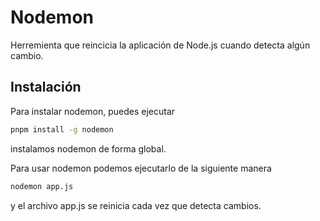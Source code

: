 # Nodemon

Herremienta que reincicia la aplicación de Node.js
cuando detecta algún cambio.

## Instalación

Para instalar nodemon, puedes ejecutar

```bash
pnpm install -g nodemon
```

instalamos nodemon de forma global.

Para usar nodemon podemos ejecutarlo de la siguiente manera

```bash
nodemon app.js
```

y el archivo app.js se reinicia cada vez que detecta cambios.
